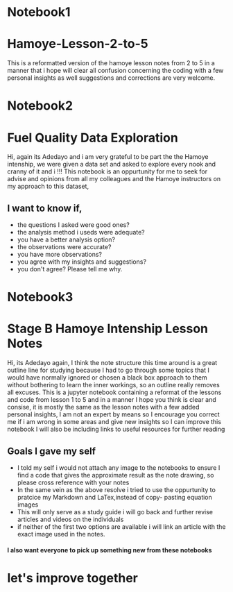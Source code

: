 # Notebook1
# Hamoye-Lesson-2-to-5
This is a reformatted version of the hamoye lesson notes from 2 to 5 in a manner that i hope will clear all confusion concerning the coding with a few personal insights as well
suggestions and corrections are very welcome. 


 # Notebook2
 # Fuel Quality Data Exploration
Hi, again its Adedayo and i am very grateful to be part the the Hamoye intenship, we were given a data set and asked to explore every nook and cranny of it and i !!! 
This notebook is an oppurtunity for me  to seek for advise and opinions from all my colleagues and the Hamoye instructors on my approach to this dataset,

## I want to know if,
 * the questions I asked were good ones?
 *  the analysis method i useds were adequate?
 *  you have a better  analysis option?
 *  the observations were accurate?
 *  you have more observations? 
 *  you agree with my insights and suggestions?
 *  you don't agree? Please tell me why.
 
 # Notebook3
 # Stage B Hamoye Intenship Lesson Notes
Hi, its Adedayo again, I think the note structure this time around is a great outline line for studying because I had to go through some topics that I would have normally ignored or chosen a black box approach to them without bothering to learn the inner workings, so an outline really removes all excuses. This is a jupyter notebook containing a reformat of the lessons and code from lesson 1 to 5 and in a manner I hope you think is clear and consise, it is mostly the same as the lesson notes with a few added personal insights, I am not an expert by means so I encourage you correct me if i am wrong in some areas and give new insights so I can improve this notebook I will also be including links to useful resources for further reading
## Goals I gave my self
* I told my self i would not attach any image to the notebooks to ensure I find a code that gives the approximate result as the note drawing, so please cross reference with your notes
* In the same vein as the above resolve i tried to use the oppurtunity to pratcice my Markdown and LaTex,instead of copy- pasting equation images
* This will only serve as a study guide i will go back and further revise articles and videos on the individuals
* if neither of the first two options are available i will link an article with the exact image used in the notes.
 
 
 #### I also want everyone to pick up something new from these notebooks
 
# let's improve together
